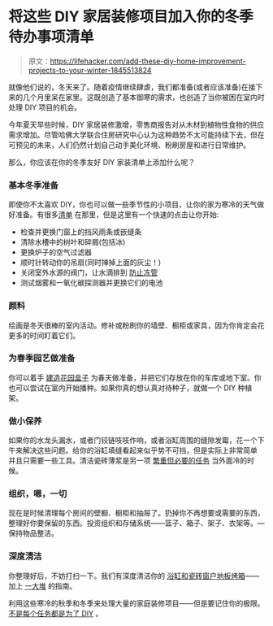 # 将这些 DIY 家居装修项目加入你的冬季待办事项清单

> 原文：<https://lifehacker.com/add-these-diy-home-improvement-projects-to-your-winter-1845513824>

就像他们说的，冬天来了。随着疫情继续肆虐，我们都准备(或者应该准备)在接下来的几个月里呆在家里。这既创造了基本御寒的需求，也创造了当你被困在室内时处理 DIY 项目的机会。



今年夏天早些时候，DIY 家居装修激增，零售商报告对从木材到植物性食物的供应需求增加。尽管哈佛大学联合住房研究中心认为这种趋势不太可能持续下去，但在可预见的未来，人们仍然计划自己动手美化环境、粉刷房屋和进行日常维护。

那么，你应该在你的冬季友好 DIY 家装清单上添加什么呢？

### 基本冬季准备

即使你不太喜欢 DIY，你也可以做一些季节性的小项目，让你的家为寒冷的天气做好准备。有很多[清单](https://www.housebeautiful.com/lifestyle/a23323970/winter-home-maintenance-checklist) 在那里，但是这里有一个快速的点击让你开始:

*   检查并更换门窗上的挡风雨条或嵌缝条
*   清除水槽中的树叶和碎屑(包括冰)
*   更换炉子的空气过滤器
*   顺时针转动你的吊扇(同时掸掉上面的灰尘！)
*   关闭室外水源的阀门，让水滴排到 [防止冻管](https://www.lowes.com/n/how-to/frozen-pipes-prevention-and-repair)
*   测试烟雾和一氧化碳探测器并更换它们的电池

### 颜料

绘画是冬天很棒的室内活动。修补或粉刷你的墙壁、橱柜或家具，因为你肯定会花更多的时间盯着它们。

### 为春季园艺做准备

你可以着手 [建造花园盒子](https://www.lowes.com/n/how-to/how-to-build-a-raised-garden-bed) 为春天做准备，并把它们存放在你的车库或地下室。你也可以尝试在室内开始播种。如果你真的想认真对待种子，就做一个 DIY 种植架。

### 做小保养

如果你的水龙头漏水，或者门铰链吱吱作响，或者浴缸周围的缝隙发霉，花一个下午来解决这些问题。给你的浴缸填缝看起来似乎势不可挡，但是实际上非常简单 并且只需要一些工具。清洁瓷砖薄浆是另一项 [繁重但必要的任务](https://www.homedepot.com/c/ah/how-to-clean-grout/9ba683603be9fa5395fab906bc01146) 当外面冷的时候。

### 组织，嗯，一切

现在是时候清理每个房间的壁橱、橱柜和抽屉了。扔掉你不再想要或需要的东西，整理好你要保留的东西。投资组织和存储系统——篮子、箱子、架子、衣架等。—保持物品整洁。

### 深度清洁

你整理好后，不妨打扫一下。我们有深度清洁你的 [浴缸和瓷砖](https://lifehacker.com/how-to-clean-your-bathtub-and-tile-1843422181)[窗户](https://lifehacker.com/how-to-clean-your-windows-inside-and-out-1843451482)[地板](https://lifehacker.com/how-to-clean-all-types-of-flooring-1843398665)[烤箱](https://skillet.lifehacker.com/how-to-clean-your-oven-1843381506)——加上 [一大堆](https://lifehacker.com/tag/cleaning) 的指南。

利用这些寒冷的秋季和冬季来处理大量的家庭装修项目——但是要记住你的极限。 [不是每个任务都是为了 DIY](https://lifehacker.com/what-projects-should-never-be-diy-5949246) 。